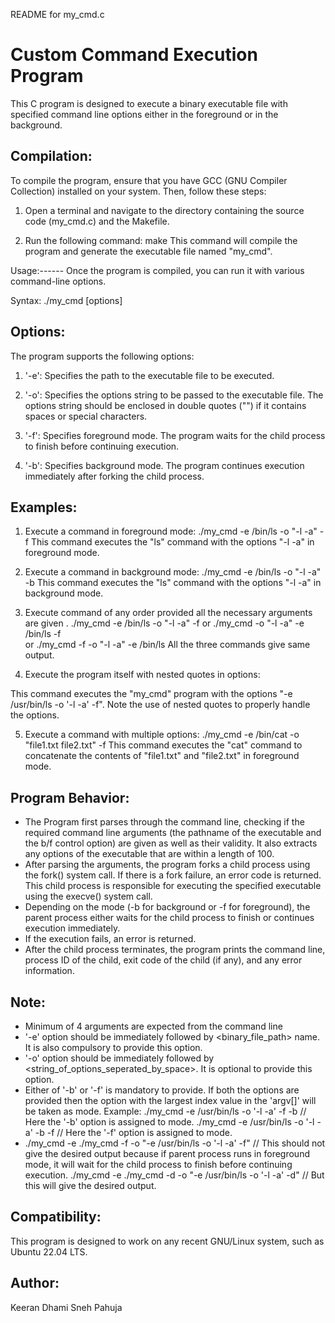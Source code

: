 README for my_cmd.c


Custom Command Execution Program
===================================

This C program is designed to execute a binary executable file with specified command line options either in the foreground or in the background.

Compilation:
------------
To compile the program, ensure that you have GCC (GNU Compiler Collection) installed on your system. Then, follow these steps:

1. Open a terminal and navigate to the directory containing the source code (my_cmd.c) and the Makefile.

2. Run the following command:
make
This command will compile the program and generate the executable file named "my_cmd".

Usage:------
Once the program is compiled, you can run it with various command-line options.

Syntax:
./my_cmd [options]

Options:
--------
The program supports the following options:

1. '-e': Specifies the path to the executable file to be executed.

2. '-o': Specifies the options string to be passed to the executable file. The options string should be enclosed in double quotes ("") if it contains spaces or special characters.

3. '-f': Specifies foreground mode. The program waits for the child process to finish before continuing execution.

4. '-b': Specifies background mode. The program continues execution immediately after forking the child process.

Examples:
---------
1. Execute a command in foreground mode:
./my_cmd -e /bin/ls -o "-l -a" -f
This command executes the "ls" command with the options "-l -a" in foreground mode.

2. Execute a command in background mode:
./my_cmd -e /bin/ls -o "-l -a" -b
This command executes the "ls" command with the options "-l -a" in background mode.

3. Execute command of any order provided all the necessary arguments are given . 
./my_cmd -e /bin/ls -o "-l -a" -f
            or
./my_cmd -o "-l -a" -e /bin/ls -f  
            or 
./my_cmd -f -o "-l -a" -e /bin/ls 
All the three commands give same output. 

4. Execute the program itself with nested quotes in options:

This command executes the "my_cmd" program with the options "-e /usr/bin/ls -o '-l -a' -f". Note the use of nested quotes to properly handle the options.

5. Execute a command with multiple options:
./my_cmd -e /bin/cat -o "file1.txt file2.txt" -f
This command executes the "cat" command to concatenate the contents of "file1.txt" and "file2.txt" in foreground mode.

Program Behavior:
-----------------
- The Program first parses through the command line, checking if the required command line arguments (the pathname of the executable and the b/f control option) are given as well as their validity. It also extracts any options of the executable that are within a length of 100.
- After parsing the arguments, the program forks a child process using the fork() system call. If there is a fork failure, an error code is returned. This child process is responsible for executing the specified executable using the execve() system call.
- Depending on the mode (-b for background or -f for foreground), the parent process either waits for the child process to finish or continues execution immediately.
- If the execution fails, an error is returned.
- After the child process terminates, the program prints the command line, process ID of the child, exit code of the child (if any), and any error information.

Note:
-----
- Minimum of 4 arguments are expected from the command line 
- '-e' option should be immediately followed by <binary_file_path> name. It is also compulsory to provide this option.
- '-o' option should be immediately followed by <string_of_options_seperated_by_space>. It is optional to provide this option. 
- Either of '-b' or '-f' is mandatory to provide. If both the options are provided then the option with the largest index value in the 'argv[]' will be taken as mode. 
    Example: ./my_cmd -e /usr/bin/ls -o '-l -a' -f -b  // Here the '-b' option is assigned to mode.
             ./my_cmd -e /usr/bin/ls -o '-l -a' -b -f  // Here the '-f' option is assigned to mode.
- ./my_cmd -e ./my_cmd -f -o "-e /usr/bin/ls -o '-l -a' -f" // This should not give the desired output because if parent process runs in foreground mode, it will wait for the child process to finish before continuing execution.
  ./my_cmd -e ./my_cmd -d -o "-e /usr/bin/ls -o '-l -a' -d" // But this will give the desired output. 

Compatibility:
--------------
This program is designed to work on any recent GNU/Linux system, such as Ubuntu 22.04 LTS.

Author:
-------
Keeran Dhami 
Sneh Pahuja
